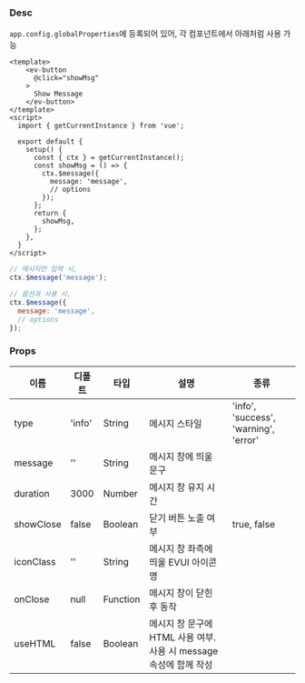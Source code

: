 ### Desc
`app.config.globalProperties`에 등록되어 있어, 각 컴포넌트에서 아래처럼 사용 가능 
```vue
<template>
    <ev-button
      @click="showMsg"
    >
      Show Message
    </ev-button>
</template>
<script>
  import { getCurrentInstance } from 'vue';

  export default {
    setup() {
      const { ctx } = getCurrentInstance();
      const showMsg = () => {
        ctx.$message({
          message: 'message',
          // options
        });
      };
      return {
        showMsg,
      };
    },
  }
</script>
```
```js
// 메시지만 입력 시,
ctx.$message('message');

// 옵션과 사용 시,
ctx.$message({
  message: 'message',
  // options
});
```

### Props

| 이름 | 디폴트 | 타입 | 설명 | 종류 |
| --- | ---- | ----- | ---- | --- |
| type | 'info' | String | 메시지 스타일 | 'info', 'success', 'warning', 'error' |
| message | '' | String | 메시지 창에 띄울 문구 | |
| duration | 3000 | Number | 메시지 창 유지 시간 | |
| showClose | false | Boolean | 닫기 버튼 노출 여부 | true, false |
| iconClass | '' | String | 메시지 창 좌측에 띄울 EVUI 아이콘 명 | |
| onClose | null | Function | 메시지 창이 닫힌 후 동작 | |
| useHTML | false | Boolean | 메시지 창 문구에 HTML 사용 여부. 사용 시 message 속성에 함께 작성 | |
